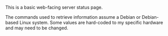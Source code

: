 This is a basic web-facing server status page.

The commands used to retrieve information assume a Debian or Debian-based Linux system. Some values are hard-coded to my specific hardware and may need to be changed.
